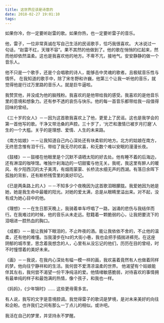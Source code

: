 ```yaml
---
title: 这世界应该是诗意的
date: 2018-02-27 19:01:10
tags:
---
```

如果你冷，你一定要听赵雷的歌。如果你热，也一定要听雷子的音乐。

他，雷子，一位非常真诚在写自己生活的民谣歌手，恰巧我很喜欢。
大冰说过一句话，“赵雷不红，天理不容”。果不其然的他做到了。他的歌在悄悄的红起来，然而他却依然温柔。这也是我喜欢他的地方。不卑不亢，接地气。安安静静的做一个音乐人。

他不只是一个歌手，还是个会唱歌的诗人，能够击中灵魂的歌者。且极赋音乐性与情怀。
在我知道的歌手中，除了宋冬野和许巍，他第三个让我一听他的音乐，就觉得他是行过万里路的音乐人。就是巨牛逼啦。

我赞赏他，并没成为他的脑残粉。我喜欢的是他带给我的感受。我喜欢的是他音乐里的意境和想象力。还有参不透的哀伤与快乐。他的每一首音乐都带给我一段值得回味的曾经。

《三十岁的女人》－－因为这首歌我喜欢上了他，更爱上了民谣。这也是我学会的第一首他写的歌。干净又带沧桑的声腔。三十岁了，‘光芒和激情已被岁月打磨’人生的一个大槛。关乎的是理想、爱情、人生的未来路。

《南方姑娘》－－让我知道自己内心深处还有块柔软的地方。北方的姑娘在南方，无终思念惟有泪千行。带给了我无尽的欢喜，和无数个难以安眠的漫漫长夜。

《鼓楼》－－鼓楼在他眼里是个沉默不语晒太阳的好去处。他有睡不着的后海边，还有淋湿的咖啡馆。唯独什刹海边的一切甜蜜与他无关。我呢，我这里有醉人的暖风、有夕阳西沉的太子美湾，有烟雨蒙蒙、长桥流水细无声的西湖。有落日余晖下孤独的背影，还有断桥残雪里的美好印记。

《已是两条路上的人》－－不知多少个夜晚因为这首歌泪眼朦胧。我爱她因为她是她，她是我生命中最暖的阳光。对她的爱太满，总是从眼睛里溢出来。对不起，没有成为她心目中的他。

《理想》－－在生日那天晚上，我骑着单车哼唱了一路，汹涌的悲伤与我结伴而行。在我难过的时候，他的音乐从未走远。慰籍着一颗脆弱的心，让我把要流下的泪咽进一腔热血的胸口。

《成都》－－能让我掉下眼泪的，不止昨夜的酒。能让我依依不舍的，不止他的温柔，还有他的难懂。当我漫步在hz的大街小巷，我也会把手插揣进裤兜。在这座阴郁的城市里，思念着我想念的人，心里有从没忘记的他们，历历在目的曾经，时不时憧憬着的美好未来。

《画》－－我说，在我内心深处有幅一模一样的画，我欢喜着竟然有人也做着同样的梦。他向往宁静祥和的生活。我何尝不爱清凉温柔的世界。 他渴望有个姑娘能伴其左右，我何尝不渴望一份干净纯洁的爱。他情绪敏感脆弱，对待喜欢的事情拥有最单纯的样子和最饱满的热情，像个孩子，和我也一样。

《妈妈》，《少年锦时》…… 这些更毋需多言。

有人说，我写的文字是意境腔调。我觉得雷子的歌词是梦境，是对未来美好的向往和企盼。也许我们之间有那么一丁点儿的相似。或许吧。

我活在自己的梦里，并坚持永不梦醒。